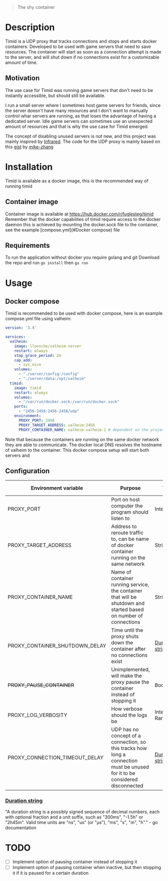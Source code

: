 > The shy container
# Description
Timid is a UDP proxy that tracks connections and stops and starts docker containers.
Developed to be used with game servers that need to save resources.
The container will start as soon as a connection attempt is made to the server, and will shut down
if no connections exist for a customizable amount of time.
## Motivation
The use case for Timid was running game servers that don't need to be instantly accessible,
but should still be available.

I run a small server where I sometimes host game servers for friends, since the server
doesn't have many resources and I don't want to manually control whar servers are running, as that
loses the advantage of having a dedicated server.
Idle game servers can sometimes use an unexpected amount of resources and that is why 
the use case for Timid emerged.

The concept of disabling unused servers is not new, and this project was mainly inspired by 
[Infrared](https://github.com/haveachin/infrared).
The code for the UDP proxy is mainly based on this [gist](https://gist.github.com/mike-zhang/3853251) by [mike-zhang](https://github.com/mike-zhang) 

# Installation
Timid is available as a docker image, this is the recommended way of running timid

## Container image
Container image is available at https://hub.docker.com/r/fuglesteg/timid
Remember that the docker capabilites of timid require access to the docker daemon
this is achieved by mounting the docker.sock file to the container, see the example 
[compose.yml](#Docker compose) file

## Requirements
To run the application without docker you require golang and git
Download the repo and run ```go install``` then ```go run```

# Usage
## Docker compose
Timid is recommended to be used with docker compose, here is an example compose.yml file
using valheim:
```yaml
version: '3.4'

services:
  valheim:
    image: lloesche/valheim-server
    restart: always
    stop_grace_period: 2m
    cap_add:
      - sys_nice
    volumes:
      - "./server/config:/config"
      - "./server/data:/opt/valheim"
  timid:
    image: timid
    restart: always
    volumes:
      - "/var/run/docker.sock:/var/run/docker.sock"
    ports:
      - "2456-2458:2456-2458/udp"
    environment:
      PROXY_PORT: 2456
      PROXY_TARGET_ADDRESS: valheim:2456
      PROXY_CONTAINER_NAME: valheim-valheim-1 # dependent on the project being name valheim
```

Note that because the containers are running on the same docker network they are able to communicate.
The docker local DNS resolves the hostname of valheim to the container.
This docker compose setup will start both servers and 

## Configuration

|Environment variable| Purpose | Type | Default Value |
|---|---|---|---|
|PROXY_PORT| Port on host computer the program should listen to|Integer| Unset & required |
|PROXY_TARGET_ADDRESS| Address to reroute traffic to, can be name of docker container running on the same network| String\|/URL| Unset & required |
|PROXY_CONTAINER_NAME| Name of container running service, the container that will be shutdown and started based on number of connections| String| Unset & required |
|PROXY_CONTAINER_SHUTDOWN_DELAY| Time until the proxy shuts down the container after no connections exist| <a href="#Duration string">Duration string</a>| 1 minute |
|<s>PROXY_PAUSE_CONTAINER</s>| Unimplemented, will make the proxy pause the container instead of stopping it| Boolean| false |
|PROXY_LOG_VERBOSITY| How verbose should the logs be| Integer, Range 1-6| 1 |
|PROXY_CONNECTION_TIMEOUT_DELAY| UDP has no concept of a connection, so this tracks how long a connection must be unused for it to be considered disconnected| <a href="#Duration string">Duration string</a> | 1 minute |

### [ Duration string ](https://pkg.go.dev/time#ParseDuration)
"A duration string is a possibly signed sequence of decimal numbers, each with optional fraction and a unit suffix, such as "300ms", "-1.5h" or "2h45m". Valid time units are "ns", "us" (or "µs"), "ms", "s", "m", "h"."
\- go documentation

# TODO
- [ ] Implement option of pausing container instead of stopping it
- [ ] Implement option of pausing container when inactive, but then stopping it if it is paused for a certain duration

